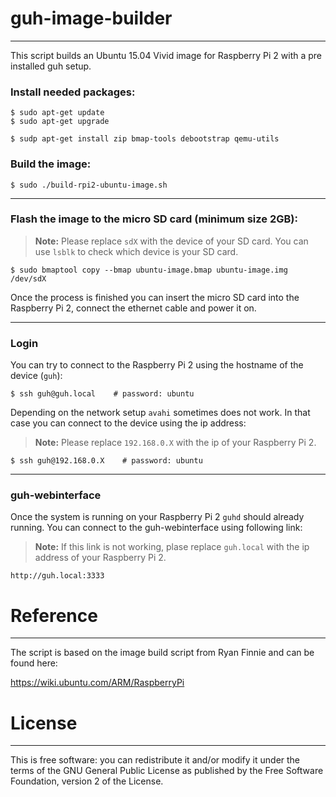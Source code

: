 # guh-image-builder
-----------------------------------------------------

This script builds an Ubuntu 15.04 Vivid image for Raspberry Pi 2 with a pre installed guh setup. 

### Install needed packages:
  
    $ sudo apt-get update
    $ sudo apt-get upgrade

    $ sudp apt-get install zip bmap-tools debootstrap qemu-utils


### Build the image:

    $ sudo ./build-rpi2-ubuntu-image.sh

-----------------------------------------------------

### Flash the image to the micro SD card (minimum size 2GB):

> **Note:** Please replace `sdX` with the device of your SD card. You can use `lsblk` to check which device is your SD card. 


    $ sudo bmaptool copy --bmap ubuntu-image.bmap ubuntu-image.img /dev/sdX

Once the process is finished you can insert the micro SD card into the Raspberry Pi 2, connect the ethernet cable and power it on.

-----------------------------------------------------

### Login 
You can try to connect to the Raspberry Pi 2 using the hostname of the device (`guh`):

    $ ssh guh@guh.local    # password: ubuntu


Depending on the network setup `avahi` sometimes does not work. In that case you can connect to the device using the ip address:

> **Note:** Please replace `192.168.0.X` with the ip of your Raspberry Pi 2.

    $ ssh guh@192.168.0.X    # password: ubuntu


-----------------------------------------------------

### guh-webinterface

Once the system is running on your Raspberry Pi 2 `guhd` should already running. You can connect to the guh-webinterface using following link:

> **Note:** If this link is not working, plase replace `guh.local` with the ip address of your Raspberry Pi 2.

    http://guh.local:3333
 
# Reference
-----------------------------------------------------

The script is based on the image build script from Ryan Finnie and can be found here:

https://wiki.ubuntu.com/ARM/RaspberryPi


# License
----------------------------------------------------

This is free software: you can redistribute it and/or modify it under the terms of the GNU General Public License 
as published by the Free Software Foundation, version 2 of the License.

